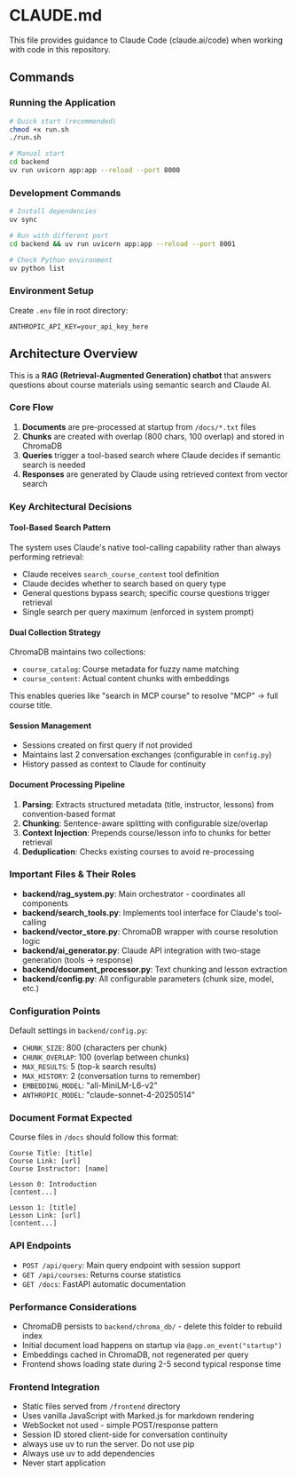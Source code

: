# CLAUDE.md

This file provides guidance to Claude Code (claude.ai/code) when working with code in this repository.

## Commands

### Running the Application
```bash
# Quick start (recommended)
chmod +x run.sh
./run.sh

# Manual start
cd backend
uv run uvicorn app:app --reload --port 8000
```

### Development Commands
```bash
# Install dependencies
uv sync

# Run with different port
cd backend && uv run uvicorn app:app --reload --port 8001

# Check Python environment
uv python list
```

### Environment Setup
Create `.env` file in root directory:
```
ANTHROPIC_API_KEY=your_api_key_here
```

## Architecture Overview

This is a **RAG (Retrieval-Augmented Generation) chatbot** that answers questions about course materials using semantic search and Claude AI.

### Core Flow
1. **Documents** are pre-processed at startup from `/docs/*.txt` files
2. **Chunks** are created with overlap (800 chars, 100 overlap) and stored in ChromaDB
3. **Queries** trigger a tool-based search where Claude decides if semantic search is needed
4. **Responses** are generated by Claude using retrieved context from vector search

### Key Architectural Decisions

#### Tool-Based Search Pattern
The system uses Claude's native tool-calling capability rather than always performing retrieval:
- Claude receives `search_course_content` tool definition
- Claude decides whether to search based on query type
- General questions bypass search; specific course questions trigger retrieval
- Single search per query maximum (enforced in system prompt)

#### Dual Collection Strategy
ChromaDB maintains two collections:
- `course_catalog`: Course metadata for fuzzy name matching
- `course_content`: Actual content chunks with embeddings

This enables queries like "search in MCP course" to resolve "MCP" → full course title.

#### Session Management
- Sessions created on first query if not provided
- Maintains last 2 conversation exchanges (configurable in `config.py`)
- History passed as context to Claude for continuity

#### Document Processing Pipeline
1. **Parsing**: Extracts structured metadata (title, instructor, lessons) from convention-based format
2. **Chunking**: Sentence-aware splitting with configurable size/overlap
3. **Context Injection**: Prepends course/lesson info to chunks for better retrieval
4. **Deduplication**: Checks existing courses to avoid re-processing

### Important Files & Their Roles

- **backend/rag_system.py**: Main orchestrator - coordinates all components
- **backend/search_tools.py**: Implements tool interface for Claude's tool-calling
- **backend/vector_store.py**: ChromaDB wrapper with course resolution logic
- **backend/ai_generator.py**: Claude API integration with two-stage generation (tools → response)
- **backend/document_processor.py**: Text chunking and lesson extraction
- **backend/config.py**: All configurable parameters (chunk size, model, etc.)

### Configuration Points

Default settings in `backend/config.py`:
- `CHUNK_SIZE`: 800 (characters per chunk)
- `CHUNK_OVERLAP`: 100 (overlap between chunks)
- `MAX_RESULTS`: 5 (top-k search results)
- `MAX_HISTORY`: 2 (conversation turns to remember)
- `EMBEDDING_MODEL`: "all-MiniLM-L6-v2"
- `ANTHROPIC_MODEL`: "claude-sonnet-4-20250514"

### Document Format Expected

Course files in `/docs` should follow this format:
```
Course Title: [title]
Course Link: [url]
Course Instructor: [name]

Lesson 0: Introduction
[content...]

Lesson 1: [title]
Lesson Link: [url]
[content...]
```

### API Endpoints

- `POST /api/query`: Main query endpoint with session support
- `GET /api/courses`: Returns course statistics
- `GET /docs`: FastAPI automatic documentation

### Performance Considerations

- ChromaDB persists to `backend/chroma_db/` - delete this folder to rebuild index
- Initial document load happens on startup via `@app.on_event("startup")`
- Embeddings cached in ChromaDB, not regenerated per query
- Frontend shows loading state during 2-5 second typical response time

### Frontend Integration

- Static files served from `/frontend` directory
- Uses vanilla JavaScript with Marked.js for markdown rendering
- WebSocket not used - simple POST/response pattern
- Session ID stored client-side for conversation continuity
- always use uv to run the server. Do not use pip
- Always use uv to add dependencies
- Never start application